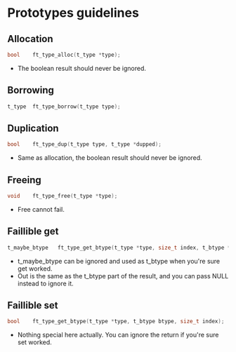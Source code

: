 # Prototypes guidelines

## Allocation
```C
bool	ft_type_alloc(t_type *type);
```
- The boolean result should never be ignored.

## Borrowing
```C
t_type	ft_type_borrow(t_type type);
```

## Duplication
```C
bool	ft_type_dup(t_type type, t_type *dupped);
```
- Same as allocation, the boolean result should never be ignored.

## Freeing
```C
void	ft_type_free(t_type *type);
```
- Free cannot fail.

## Faillible get
```C
t_maybe_btype	ft_type_get_btype(t_type *type, size_t index, t_btype *out);
```
- t_maybe_btype can be ignored and used as t_btype when you're sure get worked.
- Out is the same as the t_btype part of the result, and you can pass NULL instead to ignore it.

## Faillible set
```C
bool	ft_type_get_btype(t_type *type, t_btype btype, size_t index);
```
- Nothing special here actually. You can ignore the return if you're sure set worked.